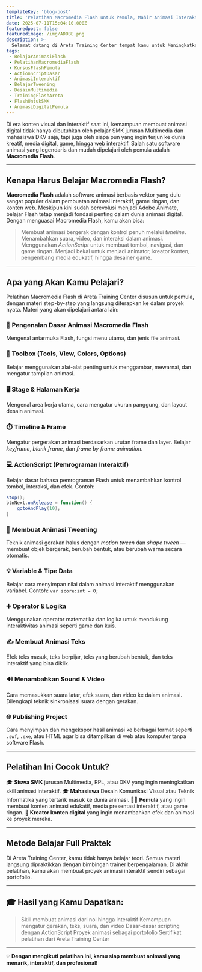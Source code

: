 ```yaml
---
templateKey: 'blog-post'
title: 'Pelatihan Macromedia Flash untuk Pemula, Mahir Animasi Interaktif dari Dasar!'
date: 2025-07-11T15:04:10.000Z
featuredpost: false
featuredimage: /img/ADOBE.png
description: >-
  Selamat datang di Areta Training Center tempat kamu untuk Meningkatkan Skill bukan hanya dibidang IT tapi juga Bisnis Digital dengan Metode Full Praktek! Dunia IT terus berkembang, dan keahlian yang kamu miliki hari ini menentukan masa depan kariermu.
tags:
 - BelajarAnimasiFlash
 - PelatihanMacromediaFlash
 - KursusFlashPemula
 - ActionScriptDasar
 - AnimasiInteraktif
 - BelajarTweening
 - DesainMultimedia
 - TrainingFlashAreta
 - FlashUntukSMK
 - AnimasiDigitalPemula
---
```




Di era konten visual dan interaktif saat ini, kemampuan membuat animasi digital tidak hanya dibutuhkan oleh pelajar SMK jurusan Multimedia dan mahasiswa DKV saja, tapi juga oleh siapa pun yang ingin terjun ke dunia kreatif, media digital, game, hingga web interaktif. Salah satu software animasi yang legendaris dan mudah dipelajari oleh pemula adalah **Macromedia Flash**.

---

## Kenapa Harus Belajar Macromedia Flash?

**Macromedia Flash** adalah software animasi berbasis vektor yang dulu sangat populer dalam pembuatan animasi interaktif, game ringan, dan konten web. Meskipun kini sudah berevolusi menjadi Adobe Animate, belajar Flash tetap menjadi fondasi penting dalam dunia animasi digital. Dengan menguasai Macromedia Flash, kamu akan bisa:

> Membuat animasi bergerak dengan kontrol penuh melalui *timeline*.
> Menambahkan suara, video, dan interaksi dalam animasi.
> Menggunakan *ActionScript* untuk membuat tombol, navigasi, dan game ringan.
> Menjadi bekal untuk menjadi animator, kreator konten, pengembang media edukatif, hingga desainer game.

---

## Apa yang Akan Kamu Pelajari?

Pelatihan Macromedia Flash di Areta Training Center disusun untuk pemula, dengan materi step-by-step yang langsung diterapkan ke dalam proyek nyata. Materi yang akan dipelajari antara lain:

### 🎨 **Pengenalan Dasar Animasi Macromedia Flash**

Mengenal antarmuka Flash, fungsi menu utama, dan jenis file animasi.

### 🧰 **Toolbox (Tools, View, Colors, Options)**

Belajar menggunakan alat-alat penting untuk menggambar, mewarnai, dan mengatur tampilan animasi.

### 🖥️ **Stage & Halaman Kerja**

Mengenal area kerja utama, cara mengatur ukuran panggung, dan layout desain animasi.

### ⏱️ **Timeline & Frame**

Mengatur pergerakan animasi berdasarkan urutan frame dan layer. Belajar *keyframe*, *blank frame*, dan *frame by frame animation*.

### 💻 **ActionScript (Pemrograman Interaktif)**

Belajar dasar bahasa pemrograman Flash untuk menambahkan kontrol tombol, interaksi, dan efek.
Contoh:

```actionscript
stop();
btnNext.onRelease = function() {
    gotoAndPlay(10);
}
```

### 🔄 **Membuat Animasi Tweening**

Teknik animasi gerakan halus dengan *motion tween* dan *shape tween* — membuat objek bergerak, berubah bentuk, atau berubah warna secara otomatis.

### 💡 **Variable & Tipe Data**

Belajar cara menyimpan nilai dalam animasi interaktif menggunakan variabel.
Contoh: `var score:int = 0;`

### ➕ **Operator & Logika**

Menggunakan operator matematika dan logika untuk mendukung interaktivitas animasi seperti game dan kuis.

### ✍️ **Membuat Animasi Teks**

Efek teks masuk, teks berpijar, teks yang berubah bentuk, dan teks interaktif yang bisa diklik.

### 🔊 **Menambahkan Sound & Video**

Cara memasukkan suara latar, efek suara, dan video ke dalam animasi. Dilengkapi teknik sinkronisasi suara dengan gerakan.

### 🌐 **Publishing Project**

Cara menyimpan dan mengekspor hasil animasi ke berbagai format seperti `.swf`, `.exe`, atau HTML agar bisa ditampilkan di web atau komputer tanpa software Flash.

---

## Pelatihan Ini Cocok Untuk?

🎓 **Siswa SMK** jurusan Multimedia, RPL, atau DKV yang ingin meningkatkan skill animasi interaktif.
🎓 **Mahasiswa** Desain Komunikasi Visual atau Teknik Informatika yang tertarik masuk ke dunia animasi.
🧑‍💻 **Pemula** yang ingin membuat konten animasi edukatif, media presentasi interaktif, atau game ringan.
🎨 **Kreator konten digital** yang ingin menambahkan efek dan animasi ke proyek mereka.

---

## Metode Belajar Full Praktek

Di Areta Training Center, kamu tidak hanya belajar teori. Semua materi langsung dipraktikkan dengan bimbingan trainer berpengalaman. Di akhir pelatihan, kamu akan membuat proyek animasi interaktif sendiri sebagai portofolio.

---

## 🎓 Hasil yang Kamu Dapatkan:

> Skill membuat animasi dari nol hingga interaktif
> Kemampuan mengatur gerakan, teks, suara, dan video
> Dasar-dasar scripting dengan ActionScript
> Proyek animasi sebagai portofolio
> Sertifikat pelatihan dari Areta Training Center

---

💡 **Dengan mengikuti pelatihan ini, kamu siap membuat animasi yang menarik, interaktif, dan profesional!**

